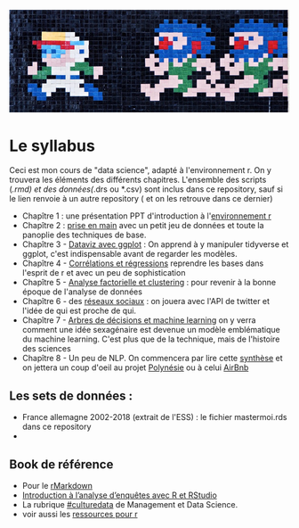 ![confiance](datascience.jpg)

# Le syllabus

Ceci est mon cours de "data science", adapté à l'environnement r. On y trouvera les éléments des différents chapitres. L'ensemble des scripts (*.rmd) et des données(*.drs ou *.csv) sont inclus dans ce repository, sauf si le lien renvoie à un autre repository ( et on les retrouve dans ce dernier)

 * Chapître 1 : une présentation PPT d'introduction à l'[environnement r](https://docs.google.com/presentation/d/1FdAIW83N8EAWHCnc66PfnphdGyNr-wyS6dUPOlUTY0Hg/edit?usp=sharing)
 * Chapître 2 : [prise en main](https://github.com/BenaventC/Recommandation) avec un petit jeu de données et toute la panoplie des techniques de base.
 * Chapître 3 - [Dataviz avec ggplot](http://r.benavent.fr/graphMaj.html) : On apprend à y manipuler tidyverse et ggplot, c'est indispensable avant de regarder les modèles.
 * Chapître 4 - [Corrélations et régressions](http://r.benavent.fr/regression.html) reprendre les bases dans l'esprit de r et avec un peu de sophistication
 * Chapître 5 - [Analyse factorielle et clustering]() : pour revenir à la bonne époque de l'analyse de données
 * Chapître 6 - des [réseaux sociaux]() : on jouera avec l'API de twitter et l'idée de qui est proche de qui.
 * Chapître 7 - [Arbres de décisions et machine learning](http://r.benavent.fr/caret.html) on y verra comment une idée sexagénaire est devenue un modèle emblématique du machine learning. C'est plus que de la technique, mais de l'histoire des sciences
 * Chapître 8 - Un peu de NLP. On commencera par lire cette [synthèse](https://www.researchgate.net/publication/337744581_NLP_text_mining_V40_-_une_introduction_-_cours_programme_doctoral) et on jettera un coup d'oeil au projet [Polynésie](https://github.com/BenaventC/polynesie) ou à celui [AirBnb](https://github.com/BenaventC/AirbnbStudies)

## Les sets de données :

 * France allemagne 2002-2018 (extrait de l'ESS) : le fichier mastermoi.rds dans ce repository
 * 

## Book de référence
 * Pour le [rMarkdown](https://bookdown.org/yihui/rmarkdown/)
 * [Introduction à l’analyse d’enquêtes avec R et RStudio](https://larmarange.github.io/analyse-R/)
 * La rubrique [#culturedata](https://management-datascience.org/category/actualites/culture-data/) de Management et Data Science.
 * voir aussi les [ressources pour r](http://r.benavent.fr/Ressources.html)